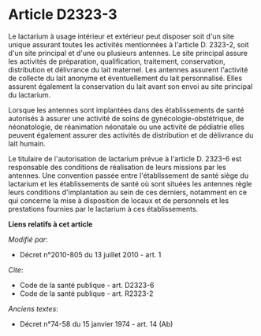 # Article D2323-3

Le lactarium à usage intérieur et extérieur peut disposer soit d'un site unique assurant toutes les activités mentionnées à
l'article D. 2323-2, soit d'un site principal et d'une ou plusieurs antennes. Le site principal assure les activités de
préparation, qualification, traitement, conservation, distribution et délivrance du lait maternel. Les antennes assurent
l'activité de collecte du lait anonyme et éventuellement du lait personnalisé. Elles assurent également la conservation du
lait avant son envoi au site principal du lactarium. 

Lorsque les antennes sont implantées dans des établissements de santé autorisés à assurer une activité de soins de
gynécologie-obstétrique, de néonatologie, de réanimation néonatale ou une activité de pédiatrie elles peuvent également
assurer des activités de distribution et de délivrance du lait humain. 

Le titulaire de l'autorisation de lactarium prévue à l'article D. 2323-6 est responsable des conditions de réalisation de
leurs missions par les antennes. Une convention passée entre l'établissement de santé siège du lactarium et les
établissements de santé où sont situées les antennes règle leurs conditions d'implantation au sein de ces derniers, notamment
en ce qui concerne la mise à disposition de locaux et de personnels et les prestations fournies par le lactarium à ces
établissements.

**Liens relatifs à cet article**

_Modifié par_:

  - Décret n°2010-805 du 13 juillet 2010 - art. 1

_Cite_:

  - Code de la santé publique - art. D2323-6
  - Code de la santé publique - art. R2323-2

_Anciens textes_:

  - Décret n°74-58 du 15 janvier 1974 - art. 14 (Ab)
